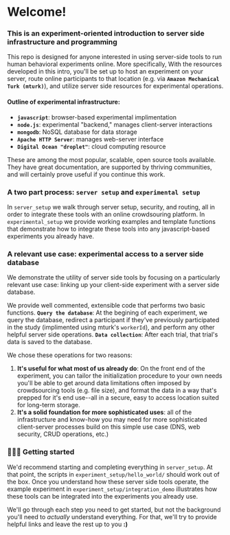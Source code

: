# Welcome! 
### This is an experiment-oriented introduction to server side infrastructure and programming

This repo is designed for anyone interested in using server-side tools to run human behavioral experiments online. More specifically, With the resources developed in this intro, you'll be set up to host an experiment on your server, route online participants to that location (e.g. via **`Amazon Mechanical Turk (mturk)`**), and utilize server side resources for experimental operations.

#### Outline of experimental infrastructure: 

- **`javascript`**: browser-based experimental implimentation
- **`node.js`**: experimental "backend," manages client-server interactions 
- **`mongodb`**: NoSQL database for data storage
- **`Apache HTTP Server`**: manages web-server interface
- **`Digital Ocean "droplet"`**: cloud computing resource 

These are among the most popular, scalable, open source tools available. They have great documentation, are supported by thriving communities, and will certainly prove useful if you continue this work.

### A two part process: `server setup` and `experimental setup`

In `server_setup` we walk through server setup, security, and routing, all in order to integrate these tools with an online crowdsouring platform. In `experimental_setup` we provide working examples and template functions that demonstrate how to integrate these tools into any javascript-based experiments you already have.

### A relevant use case: experimental access to a server side database

We demonstrate the utility of server side tools by focusing on a particularly relevant use case: linking up your client-side experiment with a server side database. 

We provide well commented, extensible code that performs two basic functions. **`Query the database`**: At the begining of each experiment, we query the database, redirect a participant if they've previously participated in the study (implimented using mturk's `workerId`), and perform any other helpful server side operations. **`Data collection`**: After each trial, that trial's data is saved to the database. 

We chose these operations for two reasons:

1. **It's useful for what most of us already do**: On the front end of the experiment, you can tailor the initialization procedure to your own needs  you'll be able to get around data limitations often imposed by crowdsourcing tools (e.g. file size), and format the data in a way that's prepped for it's end use--all in a secure, easy to access location suited for long-term storage.
2. **It's a solid foundation for more sophisticated uses**: all of the infrastructure and know-how you may need for more sophisticated client-server processes build on this simple use case (DNS, web security, CRUD operations, etc.)  

### :egg::hatching_chick::hatched_chick: Getting started 

We'd recommend starting and completing everything in `server_setup`. At that point, the scripts in `experiment_setup/hello_world/` should work out of the box. Once you understand how these server side tools operate, the example experiment in `experiment_setup/integration_demo` illustrates how these tools can be integrated into the experiments you already use. 

We'll go through each step you need to get started, but not the background you'll need to <em>actually</em> understand everything. For that, we'll try to provide helpful links and leave the rest up to you **:)**
